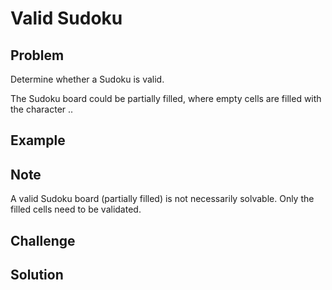 Valid Sudoku
===


Problem
-------

Determine whether a Sudoku is valid.

The Sudoku board could be partially filled, where empty cells are filled with the character ..

Example
-------

Note
---------

A valid Sudoku board (partially filled) is not necessarily solvable. Only the filled cells need to be validated.

Challenge
---------

Solution
--------

